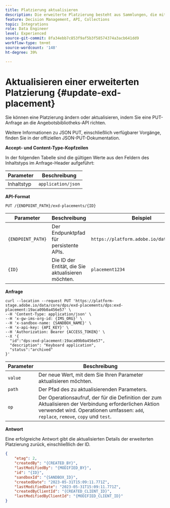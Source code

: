 ```yaml
---
title: Platzierung aktualisieren
description: Die erweiterte Platzierung besteht aus Sammlungen, die mit Einschränkungen und Ranking-Methoden verknüpft sind, um Angebote zu bestimmen.
feature: Decision Management, API, Collections
topic: Integrations
role: Data Engineer
level: Experienced
source-git-commit: 8fa34ebb7c853f9af5b3f58574374a3acb641dd9
workflow-type: tm+mt
source-wordcount: '148'
ht-degree: 39%

---
```


# Aktualisieren einer erweiterten Platzierung {#update-exd-placement}

Sie können eine Platzierung ändern oder aktualisieren, indem Sie eine PUT-Anfrage an die Angebotsbibliotheks-API richten.

Weitere Informationen zu JSON PUT, einschließlich verfügbarer Vorgänge, finden Sie in der offiziellen JSON-PUT-Dokumentation.

**Accept- und Content-Type-Kopfzeilen**

In der folgenden Tabelle sind die gültigen Werte aus den Feldern des Inhaltstyps im Anfrage-Header aufgeführt:

| Parameter | Beschreibung |
| --------- | ----------- |
| Inhaltstyp | `application/json` |

**API-Format**

```http
PUT /{ENDPOINT_PATH}/exd-placements/{ID}
```

| Parameter | Beschreibung | Beispiel |
| --------- | ----------- | ------- |
| `{ENDPOINT_PATH}` | Der Endpunktpfad für persistente APIs. | `https://platform.adobe.io/data/core/dps` |
| `{ID}` | Die ID der Entität, die Sie aktualisieren möchten. | `placement1234` |

**Anfrage**

```shell
curl --location --request PUT 'https://platform-stage.adobe.io/data/core/dps/exd-placements/dps:exd-placement:19aca09b0a456e57' \
--H 'Content-Type: application/json' \
--H 'x-gw-ims-org-id: {IMS_ORG}' \
--H 'x-sandbox-name: {SANDBOX_NAME}' \
--H 'x-api-key: {API_KEY}' \
--H 'Authorization: Bearer {ACCESS_TOKEN}' \
--X '{
  "id":"dps:exd-placement:19aca09b0a456e57",
  "description": "Keyboard application",
  "status":"archived"
}'
```

| Parameter | Beschreibung |
| --------- | ----------- |
| `value` | Der neue Wert, mit dem Sie Ihren Parameter aktualisieren möchten. |
| `path` | Der Pfad des zu aktualisierenden Parameters. |
| `op` | Der Operationsaufruf, der für die Definition der zum Aktualisieren der Verbindung erforderlichen Aktion verwendet wird. Operationen umfassen: `add`, `replace`, `remove`, `copy` und `test`. |

**Antwort**

Eine erfolgreiche Antwort gibt die aktualisierten Details der erweiterten Platzierung zurück, einschließlich der ID.

```json
{
    "etag": 2,
    "createdBy": "{CREATED_BY}",
    "lastModifiedBy": "{MODIFIED_BY}",
    "id": "{ID}",
    "sandboxId": "{SANDBOX_ID}",
    "createdDate": "2023-05-31T15:09:11.771Z",
    "lastModifiedDate": "2023-05-31T15:09:11.771Z",
    "createdByClientId": "{CREATED_CLIENT_ID}",
    "lastModifiedByClientId": "{MODIFIED_CLIENT_ID}"
}
```
